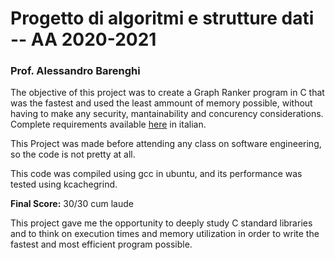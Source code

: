 # Progetto di algoritmi e strutture dati -- AA 2020-2021
### Prof. Alessandro Barenghi

The objective of this project was to create a Graph Ranker program in C that was the fastest and used the least ammount of memory possible, without having to make any security, mantainability and concurency considerations.<br>
Complete requirements available [here](https://github.com/CarloChiodaroli/API-2021/blob/master/Graph%20Ranker.pdf) in italian.

This Project was made before attending any class on software engineering, so the code is not pretty at all.

This code was compiled using gcc in ubuntu, and its performance was tested using kcachegrind.

__Final Score:__ 30/30 cum laude

This project gave me the opportunity to deeply study C standard libraries and to think on execution times and memory utilization in order to write the fastest and most efficient program possible.
